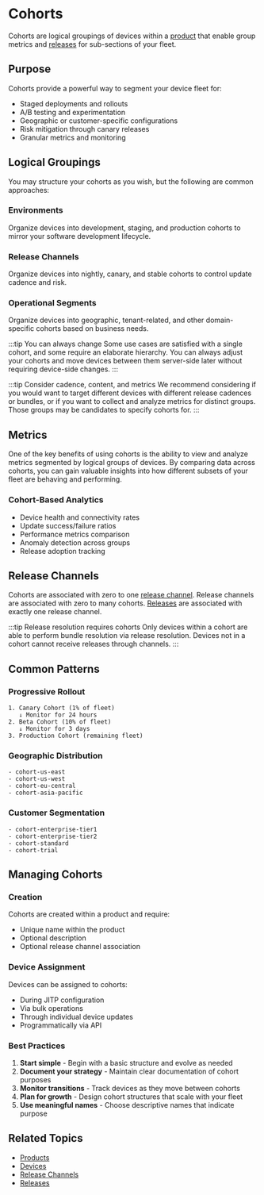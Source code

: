 # Cohorts

Cohorts are logical groupings of devices within a [product](/peridio-core/device-management/products) that enable group metrics and [releases](/platform/reference/releases) for sub-sections of your fleet.

## Purpose

Cohorts provide a powerful way to segment your device fleet for:

- Staged deployments and rollouts
- A/B testing and experimentation
- Geographic or customer-specific configurations
- Risk mitigation through canary releases
- Granular metrics and monitoring

## Logical Groupings

You may structure your cohorts as you wish, but the following are common approaches:

### Environments

Organize devices into development, staging, and production cohorts to mirror your software development lifecycle.

### Release Channels

Organize devices into nightly, canary, and stable cohorts to control update cadence and risk.

### Operational Segments

Organize devices into geographic, tenant-related, and other domain-specific cohorts based on business needs.

:::tip You can always change
Some use cases are satisfied with a single cohort, and some require an elaborate hierarchy. You can always adjust your cohorts and move devices between them server-side later without requiring device-side changes.
:::

:::tip Consider cadence, content, and metrics
We recommend considering if you would want to target different devices with different release cadences or bundles, or if you want to collect and analyze metrics for distinct groups. Those groups may be candidates to specify cohorts for.
:::

## Metrics

One of the key benefits of using cohorts is the ability to view and analyze metrics segmented by logical groups of devices. By comparing data across cohorts, you can gain valuable insights into how different subsets of your fleet are behaving and performing.

### Cohort-Based Analytics

- Device health and connectivity rates
- Update success/failure ratios
- Performance metrics comparison
- Anomaly detection across groups
- Release adoption tracking

## Release Channels

Cohorts are associated with zero to one [release channel](/platform/reference/release-channels). Release channels are associated with zero to many cohorts. [Releases](/platform/reference/releases) are associated with exactly one release channel.

:::tip Release resolution requires cohorts
Only devices within a cohort are able to perform bundle resolution via release resolution. Devices not in a cohort cannot receive releases through channels.
:::

## Common Patterns

### Progressive Rollout

```
1. Canary Cohort (1% of fleet)
   ↓ Monitor for 24 hours
2. Beta Cohort (10% of fleet)
   ↓ Monitor for 3 days
3. Production Cohort (remaining fleet)
```

### Geographic Distribution

```
- cohort-us-east
- cohort-us-west
- cohort-eu-central
- cohort-asia-pacific
```

### Customer Segmentation

```
- cohort-enterprise-tier1
- cohort-enterprise-tier2
- cohort-standard
- cohort-trial
```

## Managing Cohorts

### Creation

Cohorts are created within a product and require:

- Unique name within the product
- Optional description
- Optional release channel association

### Device Assignment

Devices can be assigned to cohorts:

- During JITP configuration
- Via bulk operations
- Through individual device updates
- Programmatically via API

### Best Practices

1. **Start simple** - Begin with a basic structure and evolve as needed
2. **Document your strategy** - Maintain clear documentation of cohort purposes
3. **Monitor transitions** - Track devices as they move between cohorts
4. **Plan for growth** - Design cohort structures that scale with your fleet
5. **Use meaningful names** - Choose descriptive names that indicate purpose

## Related Topics

- [Products](/peridio-core/device-management/products)
- [Devices](/peridio-core/device-management/devices)
- [Release Channels](/platform/reference/release-channels)
- [Releases](/platform/reference/releases)
